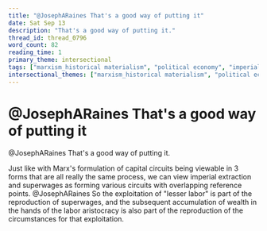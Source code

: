```yaml
---
title: "@JosephARaines That's a good way of putting it"
date: Sat Sep 13
description: "That's a good way of putting it."
thread_id: thread_0796
word_count: 82
reading_time: 1
primary_theme: intersectional
tags: ["marxism_historical materialism", "political economy", "imperialism_colonialism"]
intersectional_themes: ["marxism_historical materialism", "political economy", "imperialism_colonialism"]
---
```


# @JosephARaines That's a good way of putting it

@JosephARaines That's a good way of putting it.

Just like with Marx's formulation of capital circuits being viewable in 3 forms that are all really the same process, we can view imperial extraction and superwages as forming various circuits with overlapping reference points. @JosephARaines So the exploitation of "lesser labor" is part of the reproduction of superwages, and the subsequent accumulation of wealth in the hands of the labor aristocracy is also part of the reproduction of the circumstances for that exploitation.